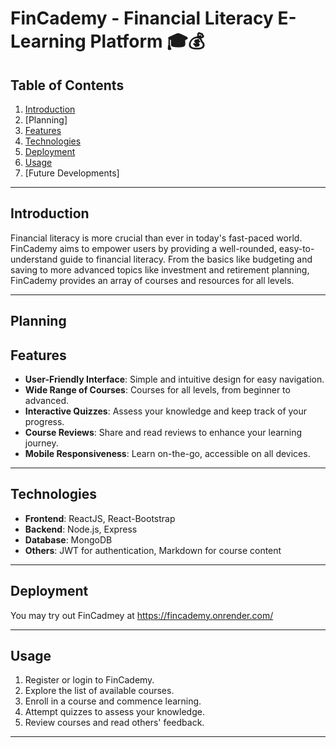 # FinCademy - Financial Literacy E-Learning Platform 🎓💰

## Table of Contents

1. [Introduction](#introduction)
2. [Planning]
3. [Features](#features)
4. [Technologies](#technologies)
5. [Deployment](#deployment)
6. [Usage](#usage)
7. [Future Developments]

---

## Introduction

Financial literacy is more crucial than ever in today's fast-paced world. FinCademy aims to empower users by providing a well-rounded, easy-to-understand guide to financial literacy. From the basics like budgeting and saving to more advanced topics like investment and retirement planning, FinCademy provides an array of courses and resources for all levels.

---

## Planning



## Features

- **User-Friendly Interface**: Simple and intuitive design for easy navigation.
- **Wide Range of Courses**: Courses for all levels, from beginner to advanced.
- **Interactive Quizzes**: Assess your knowledge and keep track of your progress.
- **Course Reviews**: Share and read reviews to enhance your learning journey.
- **Mobile Responsiveness**: Learn on-the-go, accessible on all devices.

---

## Technologies

- **Frontend**: ReactJS, React-Bootstrap
- **Backend**: Node.js, Express
- **Database**: MongoDB
- **Others**: JWT for authentication, Markdown for course content

---

## Deployment

You may try out FinCadmey at https://fincademy.onrender.com/

---

## Usage

1. Register or login to FinCademy.
2. Explore the list of available courses.
3. Enroll in a course and commence learning.
4. Attempt quizzes to assess your knowledge.
5. Review courses and read others' feedback.

---
